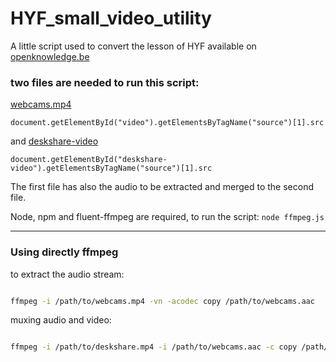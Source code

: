 # HYF_small_video_utility

A little  script used to convert the lesson of HYF available on [openknowledge.be](https://meet.openknowledge.be/playback/presentation/2.0/playback.html?meetingId=48966e92bc14f80c53d450f9e59dc77e812b2f8b-1605437686426)

### two files are needed to run this script:

[webcams.mp4](https://meet.openknowledge.be/presentation/48966e92bc14f80c53d450f9e59dc77e812b2f8b-1605437686426/video/webcams.mp4)

`document.getElementById("video").getElementsByTagName("source")[1].src`

and [deskshare-video](https://meet.openknowledge.be/presentation/48966e92bc14f80c5…d450f9e59dc77e812b2f8b-1605437686426/deskshare/deskshare.mp4)

`document.getElementById("deskshare-video").getElementsByTagName("source")[1].src`

The first file has also the audio to be extracted and merged to the second file.

Node, npm and fluent-ffmpeg are required, to run the script:
`node ffmpeg.js `

---
### Using directly ffmpeg
to extract the audio stream:
```bash

ffmpeg -i /path/to/webcams.mp4 -vn -acodec copy /path/to/webcams.aac
```
muxing audio and video:
```bash

ffmpeg -i /path/to/deskshare.mp4 -i /path/to/webcams.aac -c copy /path/to/out.mp4
```

